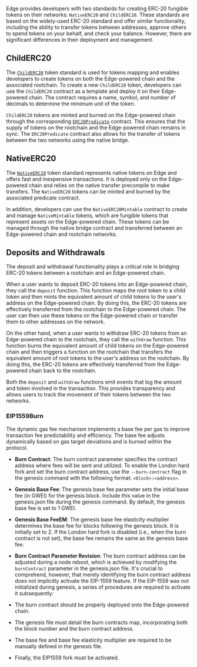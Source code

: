 Edge provides developers with two standards for creating ERC-20 fungible tokens on their networks: `NativeERC20` and `ChildERC20`. These standards are based on the widely-used ERC-20 standard and offer similar functionality, including the ability to transfer tokens between addresses, approve others to spend tokens on your behalf, and check your balance. However, there are significant differences in their deployment and management.

## ChildERC20

The [`ChildERC20`](../../../../../interfaces/erc20/childerc20) token standard is used for tokens mapping and enables developers to create tokens on both the Edge-powered chain and the associated rootchain. To create a new `ChildERC20` token, developers can use the `ChildERC20` contract as a template and deploy it on their Edge-powered chain. The contract requires a name, symbol, and number of decimals to determine the minimum unit of the token.

`ChildERC20` tokens are minted and burned on the Edge-powered chain through the corresponding [`ERC20Predicate`](../../../../../interfaces/erc20/childerc20-predicate/) contract. This ensures that the supply of tokens on the rootchain and the Edge-powered chain remains in sync. The `ERC20Predicate` contract also allows for the transfer of tokens between the two networks using the native bridge.

## NativeERC20

The [`NativeERC20`](../../../../../interfaces/erc20/native-erc20/) token standard represents native tokens on Edge and offers fast and inexpensive transactions. It is deployed only on the Edge-powered chain and relies on the native transfer precompile to make transfers. The `NativeERC20` tokens can be minted and burned by the associated predicate contract.

In addition, developers can use the `NativeERC20Mintable` contract to create and manage `NativeMintable` tokens, which are fungible tokens that represent assets on the Edge-powered chain. These tokens can be managed through the native bridge contract and transferred between an Edge-powered chain and rootchain networks.

## Deposits and Withdrawals

The deposit and withdrawal functionality plays a critical role in bridging ERC-20 tokens between a rootchain and an Edge-powered chain. 

When a user wants to deposit ERC-20 tokens into an Edge-powered chain, they call the `deposit` function. This function maps the root token to a child token and then mints the equivalent amount of child tokens to the user's address on the Edge-powered chain. By doing this, the ERC-20 tokens are effectively transferred from the rootchain to the Edge-powered chain. The user can then use these tokens on the Edge-powered chain or transfer them to other addresses on the network.

On the other hand, when a user wants to withdraw ERC-20 tokens from an Edge-powered chain to the rootchain, they call the `withdraw` function. This function burns the equivalent amount of child tokens on the Edge-powered chain and then triggers a function on the rootchain that transfers the equivalent amount of root tokens to the user's address on the rootchain. By doing this, the ERC-20 tokens are effectively transferred from the Edge-powered chain back to the rootchain.

Both the `deposit` and `withdraw` functions emit events that log the amount and token involved in the transaction. This provides transparency and allows users to track the movement of their tokens between the two networks.

### EIP1559Burn

The dynamic gas fee mechanism implements a base fee per gas to improve transaction fee predictability and efficiency. The base fee adjusts dynamically based on gas target deviations and is burned within the protocol.

- **Burn Contract**: The burn contract parameter specifies the contract address where fees will be sent and utilized. To enable the London hard fork and set the burn contract address, use the `--burn-contract` flag in the genesis command with the following format: `<block>:<address>`.

- **Genesis Base Fee**: The genesis base fee parameter sets the initial base fee (in GWEI) for the genesis block. Include this value in the genesis.json file during the genesis command. By default, the genesis base fee is set to 1 GWEI.

- **Genesis Base FeeEM**: The genesis base fee elasticity multiplier determines the base fee for blocks following the genesis block. It is initially set to 2. If the London hard fork is disabled (i.e., when the burn contract is not set), the base fee remains the same as the genesis base fee.

- **Burn Contract Parameter Revision**: The burn contract address can be adjusted during a node reboot, which is achieved by modifying the `burnContract` parameter in the genesis.json file. It's crucial to comprehend, however, that merely identifying the burn contract address does not implicitly activate the EIP-1559 feature. If the EIP-1559 was not initialized during genesis, a series of procedures are required to activate it subsequently:

- The burn contract should be properly deployed onto the Edge-powered chain.
- The genesis file must detail the burn contracts map, incorporating both the block number and the burn contract address.
- The base fee and base fee elasticity multiplier are required to be manually defined in the genesis file.
- Finally, the EIP1559 fork must be activated.
